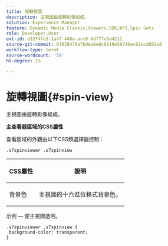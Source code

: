 ```yaml
---
title: 旋轉視圖
description: 主視圖由旋轉影像組成。
solution: Experience Manager
feature: Dynamic Media Classic,Viewers,SDK/API,Spin Sets
role: Developer,User
exl-id: d3274fe3-1a47-448e-acc6-6df77c6a4211
source-git-commit: 6f838470a7bdea8e8c0219e59746ec82ecd802a8
workflow-type: tm+mt
source-wordcount: '59'
ht-degree: 1%

---
```


# 旋轉視圖{#spin-view}

主視圖由旋轉影像組成。

<!--<a id="section_061E550C1C1D4DB2BD663A898895B38C"></a>-->

**主查看器區域的CSS屬性**

查看區域的外觀由以下CSS類選擇器控制：

```
.s7spinviewer .s7spinview
```

<table id="table_94EE3F5BBE4547C0B4943471CEE7EDE4"> 
 <thead> 
  <tr> 
   <th colname="col1" class="entry"> <p> CSS屬性 </p> </th> 
   <th colname="col2" class="entry"> <p>說明 </p> </th> 
  </tr> 
 </thead>
 <tbody> 
  <tr> 
   <td colname="col1"> <p> <span class="codeph"> 背景色 </span> </p> </td> 
   <td colname="col2"> <p> 主視圖的十六進位格式背景色。 </p> </td> 
  </tr> 
 </tbody> 
</table>

示例 — 使主視圖透明。

```
.s7spinviewer .s7spinview { 
 background-color: transparent; 
}
```
